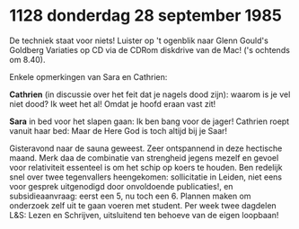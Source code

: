 # 1128 donderdag 28 september 1985
De techniek staat voor niets! Luister op 't ogenblik naar Glenn Gould's Goldberg Variaties op CD via de CDRom diskdrive van de Mac! ('s ochtends om 8.40).

Enkele opmerkingen van Sara en Cathrien:

**Cathrien** (in  discussie over het feit dat je nagels dood zijn): waarom is je vel niet dood? Ik weet het al! Omdat je hoofd eraan vast zit!

**Sara** in bed voor het slapen  gaan: Ik ben bang voor de jager! Cathrien roept vanuit haar bed: Maar de Here God is toch altijd bij je Saar!

Gisteravond naar de sauna geweest. Zeer ontspannend in deze hectische maand. Merk daa de combinatie van strengheid jegens mezelf en gevoel voor relativiteit essenteel is om het schip op koers te houden. Ben redelijk snel over  twee tegenvallers heengekomen: sollicitatie in Leiden, niet eens voor gesprek uitgenodigd door onvoldoende publicaties!, en subsidieaanvraag: eerst een 5, nu toch een 6. Plannen maken om onderzoek zelf uit te gaan voeren met student. Per week twee dagdelen L&S: Lezen en Schrijven, uitsluitend ten behoeve van de eigen loopbaan!